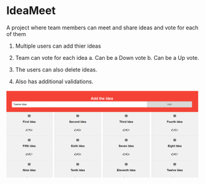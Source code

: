 # IdeaMeet
A project where team members can meet and share ideas and vote for each of them
1. Multiple users can add thier ideas
2. Team can vote for each idea 
  a. Can be a Down vote
  b. Can be a Up vote.
  
3. The users can also delete ideas.
4. Also has additional validations.

![alt text](https://github.com/HarshitaBalla23/IdeaMeet/blob/main/tempsnip.png?raw=true)


